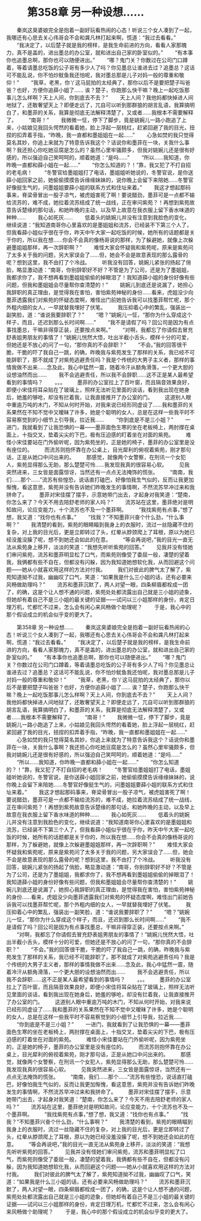 # 　　第358章 另一种设想……
　　秦岚这臭婆娘完全是抱着一副好玩看热闹的心态！听说三个女人凑到了一起，我哪还有心思去关心伟哥会不会和龚凡林打起来啊，慌道：“我过去看看。”
　　“我决定了，以后楚子就是我的榜样，是我生命前进的方向，看看人家那魄力，真不是盖的，进出墨总的办公室，就和进出自己家的卧室似的。”
　　“有本事你也追墨总啊，那你也可以随便进出。”
　　“哪？鬼门关？你数过在公司门口蹲着，等着请墨总吃饭的公子哥有多少人了吗？你见墨总让谁进去过？追墨总？这话可不能乱说，你不怕炒鱿鱼我还怕呢，我对墨总那是儿子对妈一般的尊重和敬仰！”
　　“我草，老黑，你丫这马屁拍的太经典了，那你以后不是要把楚子叫爸爸？也好，方便你追薛小姐了…… 诶？楚子，你跑那么快干嘛？晚上一起吃饭那事儿怎么样啊？天上人间，你到底去不去？”
　　天上人间？我他妈都快掉进人间地狱了，还敢奢望天上？即便走远了，兀自可以听到那群狼的胡言乱语，我算搞明白了，和墨菲的关系，我算是彻底无法解释清楚了，又或者……我根本不需要解释了。
　　“南哥！”
　　我微微一怔，停下了脚步，竟是姚婉儿一路小跑追了上来，小姑娘见我回头愕然的看着她，脸上浮起一层桃红，赶紧回避了我的目光，扭捏的扣弄着手指，“昨晚，我一直都和墨姐姐在一起……”
　　心急如焚的我只觉得莫名其妙，你追上来就为了特意告诉我这个？话说你和墨菲在一块，关我什么事啊？我还担心你吃她豆腐是怎么的？虽然心里牢骚颇多，但我对姚婉儿还是很有好感的，所以强迫自己笑呵呵的，顺着她道：“是吗……”
　　“所以……我知道，你昨晚一直都和薛小姐在一起……”
　　“你怎么知道的？！”靠，我又犯了不打自招的老毛病！
　　“冬警官给墨姐姐打了电话，墨姐姐听她说的，冬警官说，是你送薛小姐回家之前，她偷偷摸摸告诉缘缘妹妹的，说你晚上会留下来陪她……冬警官好像挺生气的，问墨姐姐要薛小姐的联系方式和住址来着。”
　　我这才想起那码事来，脊梁骨冒出一股子凉气，被虎姐害死了啊！要说醋劲，墨菲可是一点都不输给流苏的，难不成，她拉着流苏结成了统一战线，正在审问紫苑？！再想到紫苑故意告诉楚缘的那句话，和她昨晚的主动，以及早上故意在我衣服上留下香水味道的种种……
　　我心如死灰……
　　低着头的姚婉儿并没有注意到我脸色的变化，继续说道：“我知道南哥你心里喜欢的是墨姐姐和流苏，已经装不下第三个人了，但我看薛小姐似乎很在乎你，昨天中午大家一起吃饭的时候，她所有的话题都是关于你的，所以我在想……你会不会真的像杨哥说的那样，为了躲避她，就像上次躲避墨姐姐那样，再一次辞职啊？”
　　难怪大家会怀疑我和紫苑呢，原来是紫苑问了太多关于我的问题，另大家误会了……但，她会不会是故意表现的那么露骨的呢？想到这里，我不由打了个冷战。
　　听我没有回答，姚婉儿紧张的扬起了俏脸，略显激动道：“南哥，你别辞职好不好？不管是为了公司，还是为了墨姐姐，我都求你了，我不想再看到墨姐姐偷偷的掉眼泪了！我知道薛小姐的身份好像有些问题，但我和墨姐姐会尽量帮你查清楚的！”
　　姚婉儿到底还是说漏了，她担心我辞职的真正理由，是觉得我在害怕，害怕紫苑神秘的身份……看来，虎姐没少向墨菲透露我们对紫苑的怀疑态度啊，难怪出门前她告诉我可以找墨菲帮忙呢，那个外粗内细的女人，一早就替我埋好了伏笔。
　　我压抑着心中的繁乱，强装出一副笑脸，道：“谁说我要辞职了？”
　　“嗯？”姚婉儿一怔，“那你为什么穿成这个样子，而且，还迟到那么长时间啊……”
　　“我不是请假了吗？回公司是因为有点事找墨总，干嘛非得穿正装，还要按点来啊。”
　　“对啊，我都忘了你请假去冒充舒表姐男朋友的事情了！”姚婉儿恍然大悟，吐出半截小舌头，模样十分的可爱，但她还是不放心的问了一句，“那你真的不会辞职？”
　　“不会。”我的回答很干脆，干脆的吓了我自己一跳，的确，昨晚我与紫苑发生了那样的关系，我已经不可能辞职了，那不就成了对紫苑逃避责任吗？我是个传统的大男子主义者，那样的事情我做不出来……念及此，我心中猛然一震，随着冷汗从额角滑落，一个更大胆的设想油然而出……
　　我不会逃避责任，所以我不会辞职……这不正是某人最希望看到的事情吗？
　　。。。
　　墨菲的办公室拉上了百叶窗，而且隔音效果良好，即便小宋佳将耳朵贴在了玻璃上，照样无法听见里面的谈话，看到我出现在她身后，她羞的够呛，却没有拦着我，让我直接推开了办公室的门。
　　这道别人眼中重逾万吨的木门，不知从何时开始，对我来说已经形同虚设了……我和墨菲的关系果然在不知不觉中又暧昧了许多，她是个聪明的女人，总是在这样一些我平时不容易察觉到的小细节上引导我，拉近我……
　　“你到底是不是三小姐？”
　　一进门，我就看到了让我恐惧的一幕——墨菲面色生寒的坐在老板椅上，两肘撑在桌面上，十指交叉，垫着尖尖的下巴，极有压迫感的盯着坐在对面的紫苑。
　　难怪小宋佳要站在门外偷听呢，因为紫苑坐的，正是她的椅子，墨菲的办公室里是没有座位的。
　　而流苏则抱怀靠在办公桌上，目光犀利的俯视着紫苑，刚才那句话，正是从她口中问出来的。
　　那感觉，就像两个女警察，在刑讯一个女犯人，紫苑显得那么无助，那么楚楚可怜……我发现我真的很容易心软。
　　见我突然进来，三女皆是面露惊讶，当然还有一点点无法掩饰的慌张。
　　“南南，我们……那个……”流苏有些惶恐，说话直打磕巴，好像怕我生气似的，反而让我更加惭愧，看这意思，紫苑并没有告诉她们昨晚发生的事情啊，不然流苏早冲过来和我拼命了。
　　墨菲对宋佳摆了摆手，示意她带门出去，才起身对我笑道：“楚南，你怎么来了？今天不用去陪舒老师的家人吗？”
　　流苏站在这里，墨菲绝对是明知故问，论应变能力，十个流苏也不及一个墨菲啊。
　　“我找紫苑有点事，”想了想，我又道：“找你也有点事。”
　　“找我？”不知墨菲兴奋个什么劲，“什么事啊？”
　　我清楚的看到，紫苑的眼睛瞄到我身上的衣服时，流过一丝隐藏不住的复杂，对上我的目光后，更是立即转过了头，红晕从脖颈爬上了耳根，原以为她已经没羞没臊了呢，想不到她还会如此的在意。
　　“等会再说吧，”我的目光一直无法从紫苑身上移开，淡淡的笑道：“我想先听听紫苑的回答。”
　　见我并没有怪她们审问紫苑，流苏和墨菲明显松了口气，而紫苑则像受了委屈一般，凄楚的望着我，我俩都有些不自在，但都没有闪躲，因为我知道她想软化我，从而回避这个问题——她从小就喜欢用这样的方法对付我。
　　我们对彼此的脾气太了解了，紫苑知道拗不过我，幽幽叹了口气，笑道：“如果我是什么三小姐的话，还有必要来风畅做助理吗？”
　　流苏和墨菲沉默了，两人对望一眼，四条柳眉都栓成一团了，的确，这是个让人想不通的问题，紫苑处处都流露出自己就是三小姐的迹象，但她却有着自己不是三小姐的最关键的证据——试问以三小姐那样的身份，肯定日理万机，忙都忙不过来，怎么会有闲心来风畅做个助理呢？
　　于是，我心中的那个假设成立的机会似乎变的更大了。

　　第358章 另一种设想……
　　秦岚这臭婆娘完全是抱着一副好玩看热闹的心态！听说三个女人凑到了一起，我哪还有心思去关心伟哥会不会和龚凡林打起来啊，慌道：“我过去看看。”
　　“我决定了，以后楚子就是我的榜样，是我生命前进的方向，看看人家那魄力，真不是盖的，进出墨总的办公室，就和进出自己家的卧室似的。”
　　“有本事你也追墨总啊，那你也可以随便进出。”
　　“哪？鬼门关？你数过在公司门口蹲着，等着请墨总吃饭的公子哥有多少人了吗？你见墨总让谁进去过？追墨总？这话可不能乱说，你不怕炒鱿鱼我还怕呢，我对墨总那是儿子对妈一般的尊重和敬仰！”
　　“我草，老黑，你丫这马屁拍的太经典了，那你以后不是要把楚子叫爸爸？也好，方便你追薛小姐了…… 诶？楚子，你跑那么快干嘛？晚上一起吃饭那事儿怎么样啊？天上人间，你到底去不去？”
　　天上人间？我他妈都快掉进人间地狱了，还敢奢望天上？即便走远了，兀自可以听到那群狼的胡言乱语，我算搞明白了，和墨菲的关系，我算是彻底无法解释清楚了，又或者……我根本不需要解释了。
　　“南哥！”
　　我微微一怔，停下了脚步，竟是姚婉儿一路小跑追了上来，小姑娘见我回头愕然的看着她，脸上浮起一层桃红，赶紧回避了我的目光，扭捏的扣弄着手指，“昨晚，我一直都和墨姐姐在一起……”
　　心急如焚的我只觉得莫名其妙，你追上来就为了特意告诉我这个？话说你和墨菲在一块，关我什么事啊？我还担心你吃她豆腐是怎么的？虽然心里牢骚颇多，但我对姚婉儿还是很有好感的，所以强迫自己笑呵呵的，顺着她道：“是吗……”
　　“所以……我知道，你昨晚一直都和薛小姐在一起……”
　　“你怎么知道的？！”靠，我又犯了不打自招的老毛病！
　　“冬警官给墨姐姐打了电话，墨姐姐听她说的，冬警官说，是你送薛小姐回家之前，她偷偷摸摸告诉缘缘妹妹的，说你晚上会留下来陪她……冬警官好像挺生气的，问墨姐姐要薛小姐的联系方式和住址来着。”
　　我这才想起那码事来，脊梁骨冒出一股子凉气，被虎姐害死了啊！要说醋劲，墨菲可是一点都不输给流苏的，难不成，她拉着流苏结成了统一战线，正在审问紫苑？！再想到紫苑故意告诉楚缘的那句话，和她昨晚的主动，以及早上故意在我衣服上留下香水味道的种种……
　　我心如死灰……
　　低着头的姚婉儿并没有注意到我脸色的变化，继续说道：“我知道南哥你心里喜欢的是墨姐姐和流苏，已经装不下第三个人了，但我看薛小姐似乎很在乎你，昨天中午大家一起吃饭的时候，她所有的话题都是关于你的，所以我在想……你会不会真的像杨哥说的那样，为了躲避她，就像上次躲避墨姐姐那样，再一次辞职啊？”
　　难怪大家会怀疑我和紫苑呢，原来是紫苑问了太多关于我的问题，另大家误会了……但，她会不会是故意表现的那么露骨的呢？想到这里，我不由打了个冷战。
　　听我没有回答，姚婉儿紧张的扬起了俏脸，略显激动道：“南哥，你别辞职好不好？不管是为了公司，还是为了墨姐姐，我都求你了，我不想再看到墨姐姐偷偷的掉眼泪了！我知道薛小姐的身份好像有些问题，但我和墨姐姐会尽量帮你查清楚的！”
　　姚婉儿到底还是说漏了，她担心我辞职的真正理由，是觉得我在害怕，害怕紫苑神秘的身份……看来，虎姐没少向墨菲透露我们对紫苑的怀疑态度啊，难怪出门前她告诉我可以找墨菲帮忙呢，那个外粗内细的女人，一早就替我埋好了伏笔。
　　我压抑着心中的繁乱，强装出一副笑脸，道：“谁说我要辞职了？”
　　“嗯？”姚婉儿一怔，“那你为什么穿成这个样子，而且，还迟到那么长时间啊……”
　　“我不是请假了吗？回公司是因为有点事找墨总，干嘛非得穿正装，还要按点来啊。”
　　“对啊，我都忘了你请假去冒充舒表姐男朋友的事情了！”姚婉儿恍然大悟，吐出半截小舌头，模样十分的可爱，但她还是不放心的问了一句，“那你真的不会辞职？”
　　“不会。”我的回答很干脆，干脆的吓了我自己一跳，的确，昨晚我与紫苑发生了那样的关系，我已经不可能辞职了，那不就成了对紫苑逃避责任吗？我是个传统的大男子主义者，那样的事情我做不出来……念及此，我心中猛然一震，随着冷汗从额角滑落，一个更大胆的设想油然而出……
　　我不会逃避责任，所以我不会辞职……这不正是某人最希望看到的事情吗？
　　。。。
　　墨菲的办公室拉上了百叶窗，而且隔音效果良好，即便小宋佳将耳朵贴在了玻璃上，照样无法听见里面的谈话，看到我出现在她身后，她羞的够呛，却没有拦着我，让我直接推开了办公室的门。
　　这道别人眼中重逾万吨的木门，不知从何时开始，对我来说已经形同虚设了……我和墨菲的关系果然在不知不觉中又暧昧了许多，她是个聪明的女人，总是在这样一些我平时不容易察觉到的小细节上引导我，拉近我……
　　“你到底是不是三小姐？”
　　一进门，我就看到了让我恐惧的一幕——墨菲面色生寒的坐在老板椅上，两肘撑在桌面上，十指交叉，垫着尖尖的下巴，极有压迫感的盯着坐在对面的紫苑。
　　难怪小宋佳要站在门外偷听呢，因为紫苑坐的，正是她的椅子，墨菲的办公室里是没有座位的。
　　而流苏则抱怀靠在办公桌上，目光犀利的俯视着紫苑，刚才那句话，正是从她口中问出来的。
　　那感觉，就像两个女警察，在刑讯一个女犯人，紫苑显得那么无助，那么楚楚可怜……我发现我真的很容易心软。
　　见我突然进来，三女皆是面露惊讶，当然还有一点点无法掩饰的慌张。
　　“南南，我们……那个……”流苏有些惶恐，说话直打磕巴，好像怕我生气似的，反而让我更加惭愧，看这意思，紫苑并没有告诉她们昨晚发生的事情啊，不然流苏早冲过来和我拼命了。
　　墨菲对宋佳摆了摆手，示意她带门出去，才起身对我笑道：“楚南，你怎么来了？今天不用去陪舒老师的家人吗？”
　　流苏站在这里，墨菲绝对是明知故问，论应变能力，十个流苏也不及一个墨菲啊。
　　“我找紫苑有点事，”想了想，我又道：“找你也有点事。”
　　“找我？”不知墨菲兴奋个什么劲，“什么事啊？”
　　我清楚的看到，紫苑的眼睛瞄到我身上的衣服时，流过一丝隐藏不住的复杂，对上我的目光后，更是立即转过了头，红晕从脖颈爬上了耳根，原以为她已经没羞没臊了呢，想不到她还会如此的在意。
　　“等会再说吧，”我的目光一直无法从紫苑身上移开，淡淡的笑道：“我想先听听紫苑的回答。”
　　见我并没有怪她们审问紫苑，流苏和墨菲明显松了口气，而紫苑则像受了委屈一般，凄楚的望着我，我俩都有些不自在，但都没有闪躲，因为我知道她想软化我，从而回避这个问题——她从小就喜欢用这样的方法对付我。
　　我们对彼此的脾气太了解了，紫苑知道拗不过我，幽幽叹了口气，笑道：“如果我是什么三小姐的话，还有必要来风畅做助理吗？”
　　流苏和墨菲沉默了，两人对望一眼，四条柳眉都栓成一团了，的确，这是个让人想不通的问题，紫苑处处都流露出自己就是三小姐的迹象，但她却有着自己不是三小姐的最关键的证据——试问以三小姐那样的身份，肯定日理万机，忙都忙不过来，怎么会有闲心来风畅做个助理呢？
　　于是，我心中的那个假设成立的机会似乎变的更大了。
